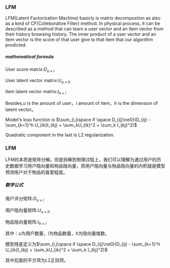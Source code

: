 ### LFM

LFM(Latent Factorization Machine) basicly is matrix decompostion as also as a kind of CF(Colleborative Filter) method. In physical process, it can be described as a method that can learn a user vector and an item vector from their history browsing history. The inner product of a user vector and an item vector is the score of that user give to that item that our algorithm prodicted.

##### mathematical formula

User score matrix:$D_{u×i}$

User latent vector matrix:$U_{u×h}$

Item latent vector matrix:$I_{h×i}$

Besides,$u$ is the amount of user，$i$ amount of item，$h$ is the dimension of latent vector。

Model's loss function is $\sum_{i,j\space if \space D_{ij}\ne0}(D_{ij} - \sum_{k=1}^h U_{ik}I_{kj} + \sum_kU_{ik}^2 + \sum_k I_{kj}^2)$

Quadratic component in the last is L2 regularization.


### LFM

LFM的本质是矩阵分解。但是拆解到物理过程上，我们可以理解为通过用户的历史数据学习用户隐向量和物品隐向量，而用户隐向量与物品隐向量的内积就是模型预测用户对于物品的喜爱程度。

##### 数学公式

用户评分矩阵:$D_{u×i}$

用户隐向量矩阵:$U_{u×h}$

物品隐向量矩阵:$I_{h×i}$

其中：$u$为用户数量，$i$为物品数量，$h$为隐向量维数。

模型残差定义为$\sum_{i,j\space if \space D_{ij}\ne0}(D_{ij} - \sum_{k=1}^h U_{ik}I_{kj} + \sum_kU_{ik}^2 + \sum_k I_{kj}^2)$

其中后面的平方项为L2正则项。
